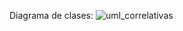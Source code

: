 Diagrama de clases:
![uml_correlativas](https://github.com/FacundoStancanelliUTN/correlativas/assets/129307586/470dfcdb-71b8-45aa-bbed-4e2d272050c5)
